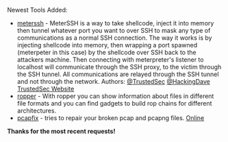Newest Tools Added:

* [meterssh](https://github.com/trustedsec/meterssh) - MeterSSH is a way to take shellcode, inject it into memory then tunnel whatever port you want to over SSH to mask any type of communications as a normal SSH connection. The way it works is by injecting shellcode into memory, then wrapping a port spawned (meterpeter in this case) by the shellcode over SSH back to the attackers machine. Then connecting with meterpreter's listener to localhost will communicate through the SSH proxy, to the victim through the SSH tunnel. All communications are relayed through the SSH tunnel and not through the network. Authors: [@TrustedSec](https://twitter.com/trustedsec) [@HackingDave](https://twitter.com/hackingdave) [TrustedSec Website](https://www.trustedsec.com )
* [ropper](https://scoding.de/ropper/) - With ropper you can show information about files in different file formats and you can find gadgets to build rop chains for different architectures.
* [pcapfix](http://f00l.de/pcapfix/) - tries to repair your broken pcap and pcapng files. [Online](http://f00l.de/hacking/pcapfix.php)

**Thanks for the most recent requests!**
